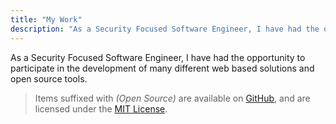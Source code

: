 ```yaml
---
title: "My Work"
description: "As a Security Focused Software Engineer, I have had the opportunity to participate in the development of many different web based solutions and open source tools."
---
```


As a Security Focused Software Engineer, I have had the opportunity to participate in the development of many different web based solutions and open source tools.

> Items suffixed with _(Open Source)_ are available on [GitHub](https://github.com/dbtedman), and are licensed under the [MIT License](https://choosealicense.com/licenses/mit/).
